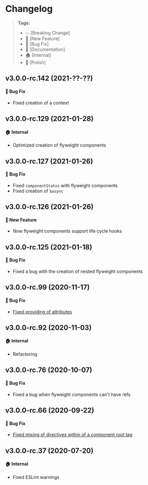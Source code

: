 Changelog
=========

> **Tags:**
> - :boom:       [Breaking Change]
> - :rocket:     [New Feature]
> - :bug:        [Bug Fix]
> - :memo:       [Documentation]
> - :house:      [Internal]
> - :nail_care:  [Polish]

## v3.0.0-rc.142 (2021-??-??)

#### :bug: Bug Fix

* Fixed creation of a context

## v3.0.0-rc.129 (2021-01-28)

#### :house: Internal

* Optimized creation of flyweight components

## v3.0.0-rc.127 (2021-01-26)

#### :bug: Bug Fix

* Fixed `componentStatus` with flyweight components
* Fixed creation of `$async`

## v3.0.0-rc.126 (2021-01-26)

#### :rocket: New Feature

* Now flyweight components support life cycle hooks

## v3.0.0-rc.125 (2021-01-18)

#### :bug: Bug Fix

* Fixed a bug with the creation of nested flyweight components

## v3.0.0-rc.99 (2020-11-17)

#### :bug: Bug Fix

* [Fixed providing of attributes](https://github.com/V4Fire/Client/issues/437)

## v3.0.0-rc.92 (2020-11-03)

#### :house: Internal

* Refactoring

## v3.0.0-rc.76 (2020-10-07)

#### :bug: Bug Fix

* Fixed a bug when flyweight components can't have refs

## v3.0.0-rc.66 (2020-09-22)

#### :bug: Bug Fix

* [Fixed mixing of directives within of a component root tag](https://github.com/V4Fire/Client/pull/337)

## v3.0.0-rc.37 (2020-07-20)

#### :house: Internal

* Fixed ESLint warnings
